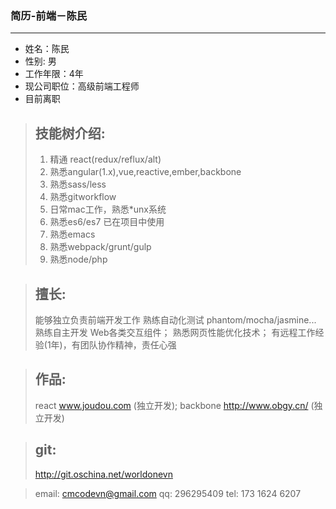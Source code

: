###  简历-前端－陈民
* * *
-  姓名：陈民
-  性别: 男
-  工作年限：4年
-  现公司职位：高级前端工程师
-  目前离职

> 技能树介绍:
> ---
> 1. 精通 react(redux/reflux/alt)
> 2. 熟悉angular(1.x),vue,reactive,ember,backbone
> 3. 熟悉sass/less
> 4. 熟悉gitworkflow
> 5. 日常mac工作，熟悉*unx系统
> 6. 熟悉es6/es7 已在项目中使用
> 7. 熟悉emacs
> 8. 熟悉webpack/grunt/gulp
> 9. 熟悉node/php

> 擅长:
> ---
> 能够独立负责前端开发工作
> 熟练自动化测试 phantom/mocha/jasmine...
> 熟练自主开发 Web各类交互组件；
> 熟悉网页性能优化技术；
> 有远程工作经验(1年)，有团队协作精神，责任心强

> 作品:
> ---
> react  www.joudou.com (独立开发);
> backbone http://www.obgy.cn/ (独立开发)

> git:
> ---
> http://git.oschina.net/worldonevn


> email: cmcodevn@gmail.com
> qq: 296295409
> tel: 173 1624 6207
